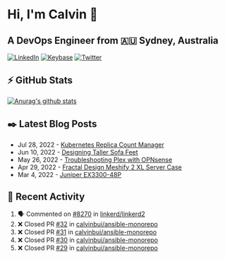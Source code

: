 # Hi, I'm Calvin 🍭
## A DevOps Engineer from 🇦🇺 Sydney, Australia</h3>

[![LinkedIn](https://img.shields.io/badge/-c–bui-0077B5?style=flat-square&labelColor=0077B5&logo=LinkedIn&logoColor=white)](https://www.linkedin.com/in/c-bui/)
[![Keybase](https://img.shields.io/badge/-calvinbui-ff6f21?style=flat-square&labelColor=ff6f21&logo=Keybase&logoColor=white)](https://keybase.io/calvinbui)
[![Twitter](https://img.shields.io/badge/-ASAPCalvin-1DA1F2?style=flat-square&labelColor=1DA1F2&logo=Twitter&logoColor=white)](https://twitter.com/ASAPCalvin)

<!-- https://github.com/rishavanand/github-profilinator -->
## ⚡ GitHub Stats
[![Anurag's github stats](https://github-readme-stats.vercel.app/api?username=calvinbui&count_private=true&hide_title=true)](https://github.com/anuraghazra/github-readme-stats)

<!-- https://github.com/gautamkrishnar/blog-post-workflow -->
## ✒️ Latest Blog Posts

<!-- BLOG-POST-LIST:START -->
- Jul 28, 2022 - [Kubernetes Replica Count Manager](https://calvin.me/kubernetes-replica-count-manager)
- Jun 10, 2022 - [Designing Taller Sofa Feet](https://calvin.me/designing-taller-sofa-feet)
- May 26, 2022 - [Troubleshooting Plex with OPNsense](https://calvin.me/plex-with-dns-over-tls)
- Apr 29, 2022 - [Fractal Design Meshify 2 XL Server Case](https://calvin.me/fractal-design-meshify-2-xl-server-case)
- Mar 4, 2022 - [Juniper EX3300-48P](https://calvin.me/juniper-ex3300-48p)

<!-- BLOG-POST-LIST:END -->

## 🏃‍ Recent Activity

<!--START_SECTION:activity-->
1. 🗣 Commented on [#8270](https://github.com/linkerd/linkerd2/issues/8270) in [linkerd/linkerd2](https://github.com/linkerd/linkerd2)
2. ❌ Closed PR [#32](https://github.com/calvinbui/ansible-monorepo/pull/32) in [calvinbui/ansible-monorepo](https://github.com/calvinbui/ansible-monorepo)
3. ❌ Closed PR [#31](https://github.com/calvinbui/ansible-monorepo/pull/31) in [calvinbui/ansible-monorepo](https://github.com/calvinbui/ansible-monorepo)
4. ❌ Closed PR [#30](https://github.com/calvinbui/ansible-monorepo/pull/30) in [calvinbui/ansible-monorepo](https://github.com/calvinbui/ansible-monorepo)
5. ❌ Closed PR [#29](https://github.com/calvinbui/ansible-monorepo/pull/29) in [calvinbui/ansible-monorepo](https://github.com/calvinbui/ansible-monorepo)
<!--END_SECTION:activity-->
